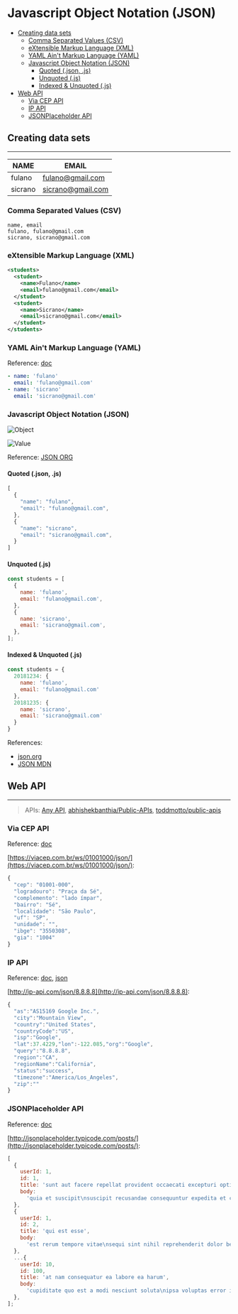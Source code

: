 # Javascript Object Notation (JSON)

  - [Creating data sets](#creating-data-sets)
    - [Comma Separated Values (CSV)](#comma-separated-values-csv)
    - [eXtensible Markup Language (XML)](#extensible-markup-language-xml)
    - [YAML Ain't Markup Language (YAML)](#yaml-aint-markup-language-yaml)
    - [Javascript Object Notation (JSON)](#javascript-object-notation-json-1)
      - [Quoted (.json, .js)](#quoted-json-js)
      - [Unquoted (.js)](#unquoted-js)
      - [Indexed & Unquoted (.js)](#indexed--unquoted-js)
  - [Web API](#web-api)
    - [Via CEP API](#via-cep-api)
    - [IP API](#ip-api)
    - [JSONPlaceholder API](#jsonplaceholder-api)

## Creating data sets

---

| NAME    | EMAIL             |
| ------- | ----------------- |
| fulano  | fulano@gmail.com  |
| sicrano | sicrano@gmail.com |

### Comma Separated Values (CSV)

```csv
name, email
fulano, fulano@gmail.com
sicrano, sicrano@gmail.com
```

### eXtensible Markup Language (XML)

```xml
<students>
  <student>
    <name>Fulano</name>
    <email>fulano@gmail.com</email>
  </student>
  <student>
    <name>Sicrano</name>
    <email>sicrano@gmail.com</email>
  </student>
</students>
```

### YAML Ain't Markup Language (YAML)

Reference: [doc](http://yaml.org/)

```yaml
- name: 'fulano'
  email: 'fulano@gmail.com'
- name: 'sicrano'
  email: 'sicrano@gmail.com'
```

### Javascript Object Notation (JSON)

![Object](https://www.json.org/img/object.png)

![Value](https://www.json.org/img/value.png)

Reference: [JSON ORG](http://json.org)

#### Quoted (.json, .js)

```js
[
  {
    "name": "fulano",
    "email": "fulano@gmail.com",
  },
  {
    "name": "sicrano",
    "email": "sicrano@gmail.com",
  }
]
```

#### Unquoted (.js)

```js
const students = [
  {
    name: 'fulano',
    email: 'fulano@gmail.com',
  },
  {
    name: 'sicrano',
    email: 'sicrano@gmail.com',
  },
];
```

#### Indexed & Unquoted (.js)

```js
const students = {
  20181234: {
    name: 'fulano',
    email: 'fulano@gmail.com'
  },
  20181235: {
    name: 'sicrano',
    email: 'sicrano@gmail.com'
  }
}
```

References:

- [json.org](http://json.org/)
- [JSON MDN](https://developer.mozilla.org/en-US/docs/Web/JavaScript/Reference/Global_Objects/json)

## Web API

---

> APIs: [Any API](https://any-api.com/), [abhishekbanthia/Public-APIs](https://github.com/abhishekbanthia/Public-APIs), [toddmotto/public-apis](https://github.com/toddmotto/public-apis)

### Via CEP API

Reference: [doc](https://viacep.com.br/)

[https://viacep.com.br/ws/01001000/json/](https://viacep.com.br/ws/01001000/json/):

```js
{
  "cep": "01001-000",
  "logradouro": "Praça da Sé",
  "complemento": "lado ímpar",
  "bairro": "Sé",
  "localidade": "São Paulo",
  "uf": "SP",
  "unidade": "",
  "ibge": "3550308",
  "gia": "1004"
}
```

### IP API

Reference: [doc](http://ip-api.com/docs/), [json](http://ip-api.com/docs/api:json)

[http://ip-api.com/json/8.8.8.8](http://ip-api.com/json/8.8.8.8):

```js
{
  "as":"AS15169 Google Inc.",
  "city":"Mountain View",
  "country":"United States",
  "countryCode":"US",
  "isp":"Google",
  "lat":37.4229,"lon":-122.085,"org":"Google",
  "query":"8.8.8.8",
  "region":"CA",
  "regionName":"California",
  "status":"success",
  "timezone":"America/Los_Angeles",
  "zip":""
}
```

### JSONPlaceholder API

Reference: [doc](http://jsonplaceholder.typicode.com/)

[http://jsonplaceholder.typicode.com/posts/](http://jsonplaceholder.typicode.com/posts/):

```js
[
  {
    userId: 1,
    id: 1,
    title: 'sunt aut facere repellat provident occaecati excepturi optio reprehenderit',
    body:
      'quia et suscipit\nsuscipit recusandae consequuntur expedita et cum\nreprehenderit molestiae ut ut quas totam\nnostrum rerum est autem sunt rem eveniet architecto',
  },
  {
    userId: 1,
    id: 2,
    title: 'qui est esse',
    body:
      'est rerum tempore vitae\nsequi sint nihil reprehenderit dolor beatae ea dolores neque\nfugiat blanditiis voluptate porro vel nihil molestiae ut reiciendis\nqui aperiam non debitis possimus qui neque nisi nulla',
  },
  ...{
    userId: 10,
    id: 100,
    title: 'at nam consequatur ea labore ea harum',
    body:
      'cupiditate quo est a modi nesciunt soluta\nipsa voluptas error itaque dicta in\nautem qui minus magnam et distinctio eum\naccusamus ratione error aut',
  },
];
```

<!--
TODO RestFull, Web of Data
https://www.weatherbit.io/api
https://developer.github.com/v3/
http://www.omdbapi.com/#usage
 -->
